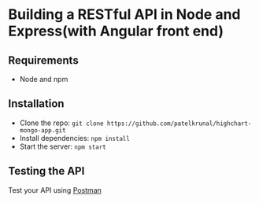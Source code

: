 # Building a RESTful API in Node and Express(with Angular front end)

## Requirements

- Node and npm

## Installation

- Clone the repo: `git clone https://github.com/patelkrunal/highchart-mongo-app.git`
- Install dependencies: `npm install`
- Start the server: `npm start`

## Testing the API
Test your API using [Postman](https://chrome.google.com/webstore/detail/postman-rest-client-packa/fhbjgbiflinjbdggehcddcbncdddomop)

